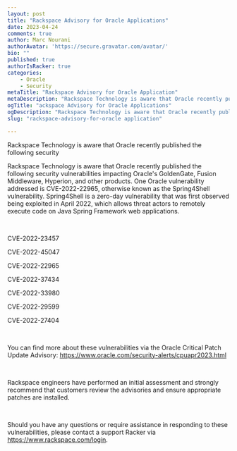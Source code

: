 ```yaml
---
layout: post
title: "Rackspace Advisory for Oracle Applications"
date: 2023-04-24
comments: true
author: Marc Nourani
authorAvatar: 'https://secure.gravatar.com/avatar/'
bio: ""
published: true
authorIsRacker: true
categories:
    - Oracle
    - Security
metaTitle: "Rackspace Advisory for Oracle Application"
metaDescription: "Rackspace Technology is aware that Oracle recently published the following security vulnerabilities impacting Oracle's GoldenGate"
ogTitle: "ackspace Advisory for Oracle Applications"
ogDescription: "Rackspace Technology is aware that Oracle recently published the following security vulnerabilities impacting Oracle's GoldenGate."
slug: "rackspace-advisory-for-oracle application"

---
```

Rackspace Technology is aware that Oracle recently published the following security

<!--more-->

Rackspace Technology is aware that Oracle recently published the following security vulnerabilities impacting Oracle's GoldenGate, Fusion Middleware, Hyperion, and other products. One Oracle vulnerability addressed is CVE-2022-22965, otherwise known as the Spring4Shell vulnerability. Spring4Shell is a zero-day vulnerability that was first observed being exploited in April 2022,  which allows threat actors to remotely execute code on Java Spring Framework web applications.

 

CVE-2022-23457

CVE-2022-45047

CVE-2022-22965

CVE-2022-37434

CVE-2022-33980

CVE-2022-29599

CVE-2022-27404

 

You can find more about these vulnerabilities via the Oracle Critical Patch Update Advisory: https://www.oracle.com/security-alerts/cpuapr2023.html

 

Rackspace engineers have performed an initial assessment and strongly recommend that customers review the advisories and ensure appropriate patches are installed.

 

Should you have any questions or require assistance in responding to these vulnerabilities, please contact a support Racker via https://www.rackspace.com/login.

